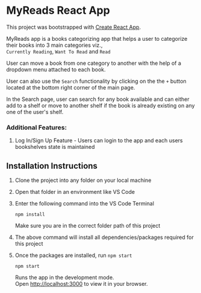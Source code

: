 # MyReads React App

This project was bootstrapped with [Create React App](https://github.com/facebook/create-react-app).

MyReads app is a books categorizing app that helps a user to categorize their books into 3 main categories viz.,\
`Currently Reading`, `Want To Read` and `Read`

User can move a book from one category to another with the help of a dropdown menu attached to each book.

User can also use the `Search` functionality by clicking on the the `+` button located at the bottom right corner of the main page.

In the Search page, user can search for any book available and can either add to a shelf or move to another shelf if the book is already existing on any one of the user's shelf.

### Additional Features:

1. Log In/Sign Up Feature - Users can login to the app and each users bookshelves state is maintained

## Installation Instructions

1. Clone the project into any folder on your local machine 

2. Open that folder in an environment like VS Code

3. Enter the following command into the VS Code Terminal

    `npm install` 
    
    Make sure you are in the correct folder path of this project

4. The above command will install all dependencies/packages required for this project

5. Once the packages are installed, run `npm start`

    `npm start`

    Runs the app in the development mode.\
    Open [http://localhost:3000](http://localhost:3000) to view it in your browser.

